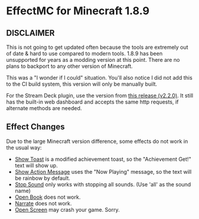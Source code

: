 # EffectMC for Minecraft 1.8.9

## DISCLAIMER

This is not going to get updated often because the tools are extremely out of date & hard to use compared to modern tools. 1.8.9 has been unsupported for years as a modding version at this point. There are no plans to backport to any other version of Minecraft.

This was a "I wonder if I could" situation. You'll also notice I did not add this to the CI build system, this version will only be manually built.

For the Stream Deck plugin, use the version from [this release (v2.2.0)](https://github.com/MoSadie/EffectMC/releases/tag/v2.2.0). It still has the built-in web dashboard and accepts the same http requests, if alternate methods are needed.

## Effect Changes

Due to the large Minecraft version difference, some effects do not work in the usual way:

- [Show Toast](https://github.com/MoSadie/EffectMC/wiki/show-toast) is a modified achievement toast, so the "Achievement Get!" text will show up.
- [Show Action Message](https://github.com/MoSadie/EffectMC/wiki/show-action-message) uses the "Now Playing" message, so the text will be rainbow by default.
- [Stop Sound](https://github.com/MoSadie/EffectMC/wiki/stop-sound) only works with stopping all sounds. (Use 'all' as the sound name)
- [Open Book](https://github.com/MoSadie/EffectMC/wiki/open-book) does not work.
- [Narrate](https://github.com/MoSadie/EffectMC/wiki/narrate) does not work.
- [Open Screen](https://github.com/MoSadie/EffectMC/wiki/open-screen) may crash your game. Sorry.
